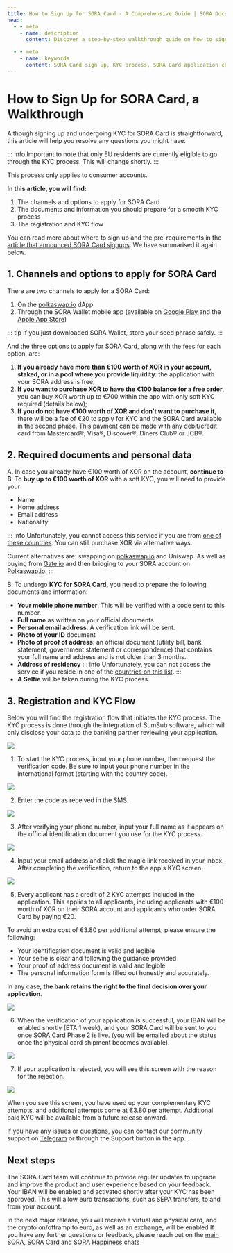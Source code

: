 ```yaml
---
title: How to Sign Up for SORA Card - A Comprehensive Guide | SORA Docs
head:
  - - meta
    - name: description
      content: Discover a step-by-step walkthrough guide on how to sign up for a SORA Card, undergo the KYC process, and ensure ease of mind. Learn about the channels, documentation, and seamless registration process.

  - - meta
    - name: keywords
      content: SORA Card sign up, KYC process, SORA Card application channels, required documents for SORA Card, registration and KYC flow, SORA Wallet mobile app, XOR purchase, seamless sign up process
---
```


# How to Sign Up for SORA Card, a Walkthrough

Although signing up and undergoing KYC for SORA Card is straightforward, this article will help you resolve any questions you might have.

::: info
Important to note that only EU residents are currently eligible to go through the KYC process. This will change shortly.
:::

This process only applies to consumer accounts.

**In this article, you will find:**

1. The channels and options to apply for SORA Card
2. The documents and information you should prepare for a smooth KYC process
3. The registration and KYC flow

You can read more about where to sign up and the pre-requirements in the [article that announced SORA Card signups](https://medium.com/sora-xor/sora-card-sign-ups-are-live-b88d89892a3c). We have summarised it again below.

## 1. Channels and options to apply for SORA Card

There are two channels to apply for a SORA Card:

1. On the [polkaswap.io](http://polkaswap.io/) dApp
2. Through the SORA Wallet mobile app (available on [Google Play](https://play.google.com/store/apps/details?id=jp.co.soramitsu.sora&hl=en&gl=US&pli=1) and the [Apple App Store](https://play.google.com/store/apps/details?id=jp.co.soramitsu.sora&hl=en&gl=US&pli=1))

::: tip
If you just downloaded SORA Wallet, store your seed phrase safely.
:::

And the three options to apply for SORA Card, along with the fees for each option, are:

1. **If you already have more than €100 worth of XOR in your account, staked, or in a pool where you provide liquidity**: the application with your SORA address is free;
2. **If you want to purchase XOR to have the €100 balance for a free order**, you can buy XOR worth up to €700 within the app with only soft KYC required (details below);
3. **If you do not have €100 worth of XOR and don’t want to purchase it**, there will be a fee of €20 to apply for KYC and the SORA Card available in the second phase. This payment can be made with any debit/credit card from Mastercard®, Visa®, Discover®, Diners Club® or JCB®.

## 2. Required documents and personal data

A. In case you already have €100 worth of XOR on the account, **continue to B**. To **buy up to €100 worth of XOR** with a soft KYC, you will need to provide your

- Name
- Home address
- Email address
- Nationality

::: info
Unfortunately, you cannot access this service if you are from [one of these countries](https://x1ex.com/en/countries). You can still purchase XOR via alternative ways.

Current alternatives are: swapping on [polkaswap.io](http://polkaswap.io/) and Uniswap. As well as buying from [Gate.io](http://gate.io/) and then bridging to your SORA account on [Polkaswap.io](http://polkaswap.io/).
:::

B. To undergo **KYC for SORA Card,** you need to prepare the following documents and information:

- **Your mobile phone number**. This will be verified with a code sent to this number.
- **Full name** as written on your official documents
- **Personal email address**. A verification link will be sent.
- **Photo of your ID** document
- **Photo of proof of address**: an official document (utility bill, bank statement, government statement or correspondence) that contains your full name and address and is not older than 3 months.
- **Address of residency**
  ::: info
  Unfortunately, you can not access the service if you reside in one of the [countries on this list](https://soracard.com/blacklist/).
  :::
- **A Selfie** will be taken during the KYC process.

## 3. Registration and KYC Flow

Below you will find the registration flow that initiates the KYC process.
The KYC process is done through the integration of SumSub software, which will only disclose your data to the banking partner reviewing your application.

![](/.gitbook/assets/sc-Details.png)

1. To start the KYC process, input your phone number, then request the verification code. Be sure to input your phone number in the international format (starting with the country code).

![](/.gitbook/assets/sc-Enter-Phone.png)

2. Enter the code as received in the SMS.

![](/.gitbook/assets/sc-Verify-Phone.png)

3. After verifying your phone number, input your full name as it appears on the official identification document you use for the KYC process.

![](/.gitbook/assets/sc-Enter-Name.png)

4. Input your email address and click the magic link received in your inbox. After completing the verification, return to the app's KYC screen.

![](/.gitbook/assets/sc-Enter-Email.png)

5. Every applicant has a credit of 2 KYC attempts included in the application. This applies to all applicants, including applicants with €100 worth of XOR on their SORA account and applicants who order SORA Card by paying €20.

To avoid an extra cost of €3.80 per additional attempt, please ensure the following:

- Your identification document is valid and legible
- Your selfie is clear and following the guidance provided
- Your proof of address document is valid and legible
- The personal information form is filled out honestly and accurately.

In any case, **the bank retains the right to the final decision over your application**.

![](/.gitbook/assets/sc-KYC-Summary.png)

6. When the verification of your application is successful, your IBAN will be enabled shortly (ETA 1 week), and your SORA Card will be sent to you once SORA Card Phase 2 is live. (you will be emailed about the status once the physical card shipment becomes available).

![](/.gitbook/assets/sc-Verification-successful.png)

7. If your application is rejected, you will see this screen with the reason for the rejection.

![](/.gitbook/assets/sc-Verification-rejected.png)

When you see this screen, you have used up your complementary KYC attempts, and additional attempts come at €3.80 per attempt. Additional paid KYC will be available from a future release onward.

If you have any issues or questions, you can contact our community support on [Telegram](https://t.me/SORAhappiness) or through the Support button in the app.
.

## Next steps

The SORA Card team will continue to provide regular updates to upgrade and improve the product and user experience based on your feedback. Your IBAN will be enabled and activated shortly after your KYC has been approved. This will allow euro transactions, such as SEPA transfers, to and from your account.

In the next major release, you will receive a virtual and physical card, and the crypto on/offramp to euro, as well as an exchange, will be enabled If you have any further questions or feedback, please reach out on the [main SORA](https://t.me/sora_xor), [SORA Card](https://t.me/soracardofficial) and [SORA Happiness](https://t.me/SORAhappiness) chats
